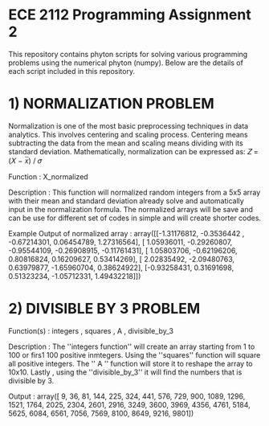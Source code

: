 # ECE 2112 Programming Assignment 2

This repository contains phyton scripts for solving various programming problems using the numerical phyton (numpy). Below are the details of each script included in this repository.

# 1) NORMALIZATION PROBLEM

Normalization is one of the most basic preprocessing techniques in
data analytics. This involves centering and scaling process. Centering means subtracting the data from the
mean and scaling means dividing with its standard deviation. Mathematically, normalization can be
expressed as:
𝑍 = (𝑋 − 𝑥̅) / 𝜎

Function : X_normalized

Description : This function will normalized random integers from a 5x5 array with their mean and standard deviation already solve and automatically input in the normalization formula.
The normalized arrays will be save and can be use for different set of codes in simple and will create shorter codes.

Example Output of normalized array : array([[-1.31176812, -0.3536442 , -0.67214301,  0.06454789,  1.27316564],
                                           [ 1.05936011, -0.29260807, -0.95544109, -0.26908915, -0.11761431],
                                           [ 1.05803706, -0.62196206,  0.80816824,  0.16209627,  0.53414269],
                                           [ 2.02835492, -2.09480763,  0.63979877, -1.65960704,  0.38624922],
                                           [-0.93258431,  0.31691698,  0.51323234, -1.05712331,  1.49432218]])



# 2) DIVISIBLE BY 3 PROBLEM

Function(s) : integers , squares , A , divisible_by_3

Description : The ''integers function'' will create an array starting from 1 to 100 or firs1 100 positive inmtegers. Using the ''squares'' function will square all positive integers. The '' A '' function will store it to reshape the array to 10x10.
Lastly , using the ''divisible_by_3'' it will find the numbers that is divisible by 3.

Output : array([  9,   36,   81,  144,  225,  324,  441,  576,  729,  900, 1089,
                 1296, 1521, 1764, 2025, 2304, 2601, 2916, 3249, 3600, 3969, 4356,
                 4761, 5184, 5625, 6084, 6561, 7056, 7569, 8100, 8649, 9216, 9801])
